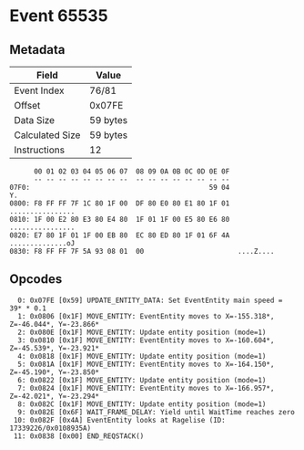 # Event 65535

## Metadata

| Field           | Value    |
|-----------------|----------|
| Event Index     | 76/81    |
| Offset          | 0x07FE   |
| Data Size       | 59 bytes |
| Calculated Size | 59 bytes |
| Instructions    | 12       |

```
      00 01 02 03 04 05 06 07  08 09 0A 0B 0C 0D 0E 0F
      -- -- -- -- -- -- -- --  -- -- -- -- -- -- -- --
07F0:                                            59 04                Y.
0800: F8 FF FF 7F 1C 80 1F 00  DF 80 E0 80 E1 80 1F 01  ................
0810: 1F 00 E2 80 E3 80 E4 80  1F 01 1F 00 E5 80 E6 80  ................
0820: E7 80 1F 01 1F 00 EB 80  EC 80 ED 80 1F 01 6F 4A  ..............oJ
0830: F8 FF FF 7F 5A 93 08 01  00                       ....Z....       
```

## Opcodes

```
  0: 0x07FE [0x59] UPDATE_ENTITY_DATA: Set EventEntity main speed = 39* * 0.1
  1: 0x0806 [0x1F] MOVE_ENTITY: EventEntity moves to X=-155.318*, Z=-46.044*, Y=-23.866*
  2: 0x080E [0x1F] MOVE_ENTITY: Update entity position (mode=1)
  3: 0x0810 [0x1F] MOVE_ENTITY: EventEntity moves to X=-160.604*, Z=-45.539*, Y=-23.921*
  4: 0x0818 [0x1F] MOVE_ENTITY: Update entity position (mode=1)
  5: 0x081A [0x1F] MOVE_ENTITY: EventEntity moves to X=-164.150*, Z=-45.190*, Y=-23.850*
  6: 0x0822 [0x1F] MOVE_ENTITY: Update entity position (mode=1)
  7: 0x0824 [0x1F] MOVE_ENTITY: EventEntity moves to X=-166.957*, Z=-42.021*, Y=-23.294*
  8: 0x082C [0x1F] MOVE_ENTITY: Update entity position (mode=1)
  9: 0x082E [0x6F] WAIT_FRAME_DELAY: Yield until WaitTime reaches zero
 10: 0x082F [0x4A] EventEntity looks at Ragelise (ID: 17339226/0x0108935A)
 11: 0x0838 [0x00] END_REQSTACK()
```
